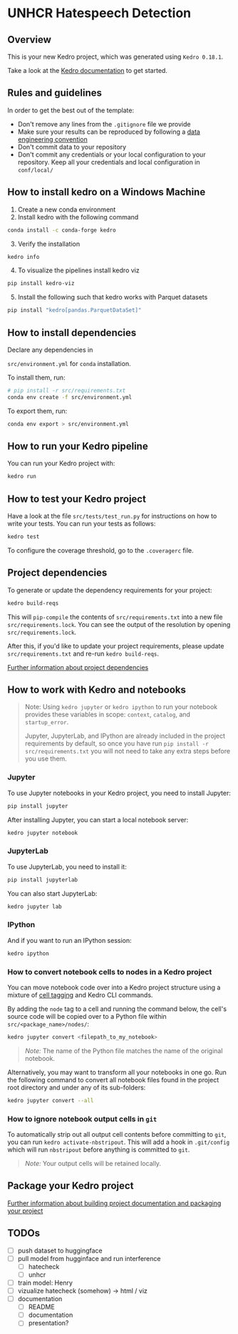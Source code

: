 # UNHCR Hatespeech Detection

## Overview

This is your new Kedro project, which was generated using `Kedro 0.18.1`.

Take a look at the [Kedro documentation](https://kedro.readthedocs.io) to get started.

## Rules and guidelines

In order to get the best out of the template:

* Don't remove any lines from the `.gitignore` file we provide
* Make sure your results can be reproduced by following a [data engineering convention](https://kedro.readthedocs.io/en/stable/faq/faq.html#what-is-data-engineering-convention)
* Don't commit data to your repository
* Don't commit any credentials or your local configuration to your repository. Keep all your credentials and local configuration in `conf/local/`

## How to install kedro on a Windows Machine

1. Create a new conda environment
2. Install kedro with the following command

``` bash
conda install -c conda-forge kedro
```

3. Verify the installation

``` bash
kedro info
```

4. To visualize the pipelines install kedro viz

``` bash
pip install kedro-viz
```

5. Install the following such that kedro works with Parquet datasets

``` bash
pip install "kedro[pandas.ParquetDataSet]"
```

## How to install dependencies

Declare any dependencies in
<!-- `src/requirements.txt` for `pip` installation and  -->
`src/environment.yml` for `conda` installation.

To install them, run:

``` bash
# pip install -r src/requirements.txt
conda env create -f src/environment.yml
```

To export them, run:

```bash
conda env export > src/environment.yml
```

## How to run your Kedro pipeline

You can run your Kedro project with:

``` bash
kedro run
```

## How to test your Kedro project

Have a look at the file `src/tests/test_run.py` for instructions on how to write your tests. You can run your tests as follows:

``` bash
kedro test
```

To configure the coverage threshold, go to the `.coveragerc` file.

## Project dependencies

To generate or update the dependency requirements for your project:

```bash
kedro build-reqs
```

This will `pip-compile` the contents of `src/requirements.txt` into a new file `src/requirements.lock`. You can see the output of the resolution by opening `src/requirements.lock`.

After this, if you'd like to update your project requirements, please update `src/requirements.txt` and re-run `kedro build-reqs`.

[Further information about project dependencies](https://kedro.readthedocs.io/en/stable/kedro_project_setup/dependencies.html#project-specific-dependencies)

## How to work with Kedro and notebooks

> Note: Using `kedro jupyter` or `kedro ipython` to run your notebook provides these variables in scope: `context`, `catalog`, and `startup_error`.
>
> Jupyter, JupyterLab, and IPython are already included in the project requirements by default, so once you have run `pip install -r src/requirements.txt` you will not need to take any extra steps before you use them.

### Jupyter

To use Jupyter notebooks in your Kedro project, you need to install Jupyter:

```bash
pip install jupyter
```

After installing Jupyter, you can start a local notebook server:

```bash
kedro jupyter notebook
```

### JupyterLab

To use JupyterLab, you need to install it:

```bash
pip install jupyterlab
```

You can also start JupyterLab:

```bash
kedro jupyter lab
```

### IPython

And if you want to run an IPython session:

```bash
kedro ipython
```

### How to convert notebook cells to nodes in a Kedro project

You can move notebook code over into a Kedro project structure using a mixture of [cell tagging](https://jupyter-notebook.readthedocs.io/en/stable/changelog.html#release-5-0-0) and Kedro CLI commands.

By adding the `node` tag to a cell and running the command below, the cell's source code will be copied over to a Python file within `src/<package_name>/nodes/`:

```bash
kedro jupyter convert <filepath_to_my_notebook>
```

> *Note:* The name of the Python file matches the name of the original notebook.

Alternatively, you may want to transform all your notebooks in one go. Run the following command to convert all notebook files found in the project root directory and under any of its sub-folders:

```bash
kedro jupyter convert --all
```

### How to ignore notebook output cells in `git`

To automatically strip out all output cell contents before committing to `git`, you can run `kedro activate-nbstripout`. This will add a hook in `.git/config` which will run `nbstripout` before anything is committed to `git`.

> *Note:* Your output cells will be retained locally.

## Package your Kedro project

[Further information about building project documentation and packaging your project](https://kedro.readthedocs.io/en/stable/tutorial/package_a_project.html)

## TODOs

* [ ] push dataset to huggingface
* [ ] pull model from hugginface and run interference
  * [ ] hatecheck
  * [ ] unhcr
* [ ] train model: Henry
* [ ] vizualize hatecheck (somehow) -> html / viz
* [ ] documentation
  * [ ] README
  * [ ] documentation
  * [ ] presentation?
